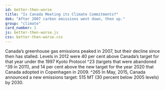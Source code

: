 ```yaml
---
id: better-then-worse
title: "Is Canada Meeting its Climate Commitments?"
dek: "After 2007 carbon emissions went down, then up."
group: "climate"
card_number: 1
js: better-then-worse.js
css: better-then-worse.css
---
```

<div id="better-then-worse-datavis"></div>

Canada’s greenhouse gas emissions peaked in 2007, but their decline since then has stalled. Levels in 2012 were 40 per cent above Canada’s target for that year under the 1997 Kyoto Protocol ^23 (targets that were abandoned ^39 in 2011), and 14 per cent above the new target for the year 2020 that Canada adopted in Copenhagen in 2009. ^265 In May, 2015, Canada announced a new emissions target: 515 MT (30 percent below 2005 levels) by 2030.
